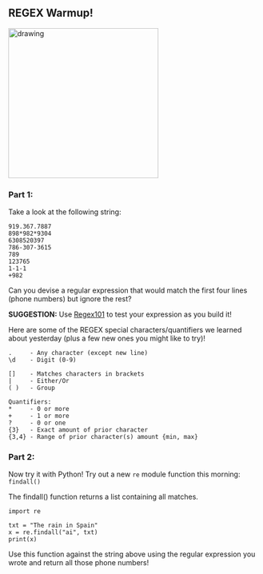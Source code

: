 ## REGEX Warmup!

<img src=https://miro.medium.com/max/1200/1*ZVlIZ1ZYC6rASz-dYPzhZQ.jpeg alt="drawing" width="300"/>

### Part 1:

Take a look at the following string:

```
919.367.7887
898*982*9304
6308520397
786-307-3615
789
123765
1-1-1
+982
```

Can you devise a regular expression that would match the first four lines (phone numbers) but ignore the rest?

**SUGGESTION:** Use [Regex101](https://regex101.com/) to test your expression as you build it!

Here are some of the REGEX special characters/quantifiers we learned about yesterday (plus a few new ones you might like to try)!

```
.     - Any character (except new line)
\d    - Digit (0-9)

[]    - Matches characters in brackets
|     - Either/Or
( )   - Group

Quantifiers:
*     - 0 or more
+     - 1 or more
?     - 0 or one
{3}   - Exact amount of prior character
{3,4} - Range of prior character(s) amount {min, max}
```

### Part 2:

Now try it with Python! Try out a new `re` module function this morning: `findall()`

The findall() function returns a list containing all matches.
```
import re

txt = "The rain in Spain"
x = re.findall("ai", txt)
print(x)
```

Use this function against the string above using the regular expression you wrote and return all those phone numbers!
